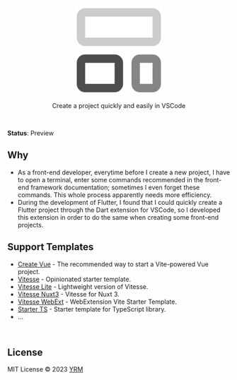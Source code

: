<br>
<p align="center">
<img src="resources/icon.png" alt="logo" width="200"/>
</p>

<p align="center">
Create a project quickly and easily in VSCode
</p>

<br>

**Status**: Preview

## Why

- As a front-end developer, everytime before I create a new project, I have to open a terminal, enter some commands recommended in the front-end framework documentation; sometimes I even forget these commands. This whole process apparently needs more efficiency.
- During the development of Flutter, I found that I could quickly create a Flutter project through the Dart extension for VSCode, so I developed this extension in order to do the same when creating some front-end projects.

## Support Templates

- [Create Vue](https://github.com/vuejs/create-vue) - The recommended way to start a Vite-powered Vue project.
- [Vitesse](https://github.com/antfu/vitesse) - Opinionated starter template.
- [Vitesse Lite](https://github.com/antfu/vitesse-lite) - Lightweight version of Vitesse.
- [Vitesse Nuxt3](https://github.com/antfu/vitesse-nuxt3) - Vitesse for Nuxt 3.
- [Vitesse WebExt](https://github.com/antfu/vitesse-webext) - WebExtension Vite Starter Template.
- [Starter TS](https://github.com/antfu/starter-ts) - Starter template for TypeScript library.
- ...

<br>

## License

MIT License © 2023 [YRM](https://github.com/yrming)
